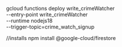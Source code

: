 gcloud functions deploy write_crimeWatcher \
--entry-point write_crimeWatcher \
--runtime nodejs18 \
--trigger-topic=crime_watch_signup



//installs
npm install @google-cloud/firestore
